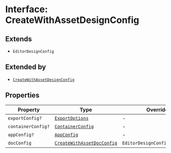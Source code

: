 # Interface: CreateWithAssetDesignConfig

## Extends

- `EditorDesignConfig`

## Extended by

- [`CreateWithAssetDesignConfig`](../../../3p/editor/DesignConfig.types/interfaces/create-with-asset-design-config/index.md)

## Properties

| Property | Type | Overrides | Inherited from |
| ------ | ------ | ------ | ------ |
| `exportConfig?` | [`ExportOptions`](../../../ExportConfig.types/type-aliases/export-options.md) | - | `EditorDesignConfig.exportConfig` |
| `containerConfig?` | [`ContainerConfig`](../../../ContainerConfig.types/type-aliases/container-config.md) | - | `EditorDesignConfig.containerConfig` |
| `appConfig?` | [`AppConfig`](../../AppConfig.types/type-aliases/app-config.md) | - | `EditorDesignConfig.appConfig` |
| `docConfig` | [`CreateWithAssetDocConfig`](../../DocConfig.types/interfaces/create-with-asset-doc-config.md) | `EditorDesignConfig.docConfig` | - |

